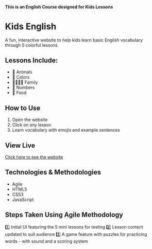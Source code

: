 #### This is an English Course designed for Kids Lessons


# Kids English

A fun, interactive website to help kids learn basic English vocabulary through 5 colorful lessons.

## Lessons Include:
- 🐶 Animals
- 🎨 Colors
- 👨‍👩‍👧‍👦 Family
- 🔢 Numbers
- 🍎 Food

## How to Use
1. Open the website
2. Click on any lesson
3. Learn vocabulary with emojis and example sentences

## View Live
[Click here to see the website](https://ilkaysen18.github.io/english-for-young-learners/)

## Technologies & Methodologies
- Agile
- HTML5
- CSS3
- JavaScript

## Steps Taken Using Agile Methodology
1️⃣ Initial UI featuring the 5 mini lessons for testing
2️⃣ Lesson content updated to suit audience
3️⃣ A game feature with puzzles for practicing words - with sound and a scoring system
